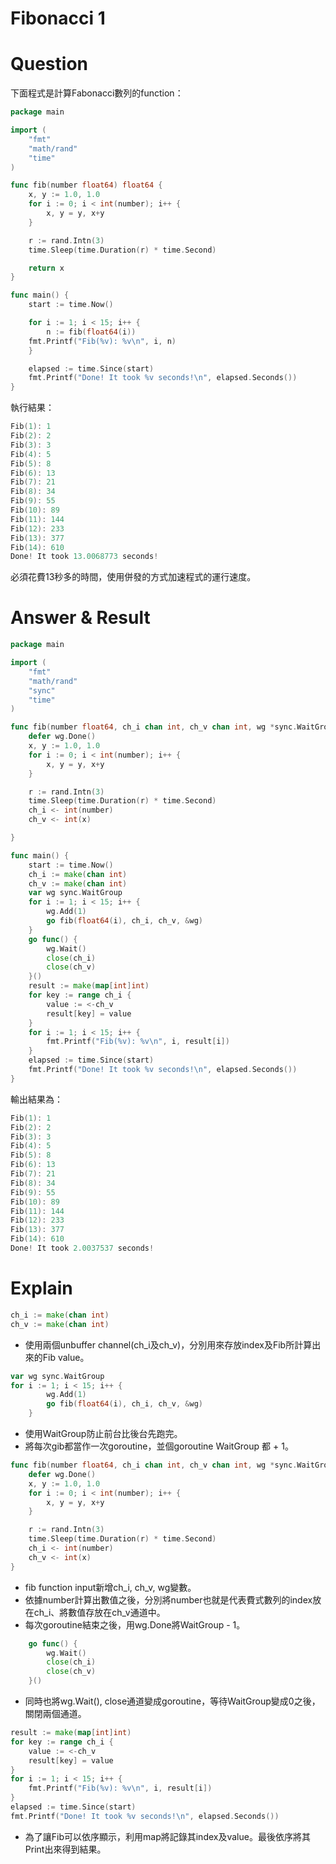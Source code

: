 # Fibonacci 1

# Question

下面程式是計算Fabonacci數列的function：

```go
package main

import (
    "fmt"
    "math/rand"
    "time"
)

func fib(number float64) float64 {
    x, y := 1.0, 1.0
    for i := 0; i < int(number); i++ {
        x, y = y, x+y
    }

    r := rand.Intn(3)
    time.Sleep(time.Duration(r) * time.Second)

    return x
}

func main() {
    start := time.Now()

    for i := 1; i < 15; i++ {
        n := fib(float64(i))
    fmt.Printf("Fib(%v): %v\n", i, n)
    }

    elapsed := time.Since(start)
    fmt.Printf("Done! It took %v seconds!\n", elapsed.Seconds())
}
```

執行結果：

```go
Fib(1): 1
Fib(2): 2
Fib(3): 3
Fib(4): 5
Fib(5): 8
Fib(6): 13
Fib(7): 21
Fib(8): 34
Fib(9): 55
Fib(10): 89
Fib(11): 144
Fib(12): 233
Fib(13): 377
Fib(14): 610
Done! It took 13.0068773 seconds!
```

必須花費13秒多的時間，使用併發的方式加速程式的運行速度。

# Answer & Result

```go
package main

import (
	"fmt"
	"math/rand"
	"sync"
	"time"
)

func fib(number float64, ch_i chan int, ch_v chan int, wg *sync.WaitGroup) {
	defer wg.Done()
	x, y := 1.0, 1.0
	for i := 0; i < int(number); i++ {
		x, y = y, x+y
	}

	r := rand.Intn(3)
	time.Sleep(time.Duration(r) * time.Second)
	ch_i <- int(number)
	ch_v <- int(x)

}

func main() {
	start := time.Now()
	ch_i := make(chan int)
	ch_v := make(chan int)
	var wg sync.WaitGroup
	for i := 1; i < 15; i++ {
		wg.Add(1)
		go fib(float64(i), ch_i, ch_v, &wg)
	}
	go func() {
		wg.Wait()
		close(ch_i)
		close(ch_v)
	}()
	result := make(map[int]int)
	for key := range ch_i {
		value := <-ch_v
		result[key] = value
	}
	for i := 1; i < 15; i++ {
		fmt.Printf("Fib(%v): %v\n", i, result[i])
	}
	elapsed := time.Since(start)
	fmt.Printf("Done! It took %v seconds!\n", elapsed.Seconds())
}
```

輸出結果為：

```go
Fib(1): 1
Fib(2): 2
Fib(3): 3
Fib(4): 5
Fib(5): 8
Fib(6): 13
Fib(7): 21
Fib(8): 34
Fib(9): 55
Fib(10): 89
Fib(11): 144
Fib(12): 233
Fib(13): 377
Fib(14): 610
Done! It took 2.0037537 seconds!
```

# Explain

```go
ch_i := make(chan int)
ch_v := make(chan int)
```

- 使用兩個unbuffer channel(ch_i及ch_v)，分別用來存放index及Fib所計算出來的Fib value。

```go
var wg sync.WaitGroup
for i := 1; i < 15; i++ {
		wg.Add(1)
		go fib(float64(i), ch_i, ch_v, &wg)
	}
```

- 使用WaitGroup防止前台比後台先跑完。
- 將每次gib都當作一次goroutine，並個goroutine WaitGroup 都 + 1。

```go
func fib(number float64, ch_i chan int, ch_v chan int, wg *sync.WaitGroup) {
	defer wg.Done()
	x, y := 1.0, 1.0
	for i := 0; i < int(number); i++ {
		x, y = y, x+y
	}

	r := rand.Intn(3)
	time.Sleep(time.Duration(r) * time.Second)
	ch_i <- int(number)
	ch_v <- int(x)
}
```

- fib function input新增ch_i, ch_v, wg變數。
- 依據number計算出數值之後，分別將number也就是代表費式數列的index放在ch_i、將數值存放在ch_v通道中。
- 每次goroutine結束之後，用wg.Done將WaitGroup - 1。

```go
	go func() {
		wg.Wait()
		close(ch_i)
		close(ch_v)
	}()
```

- 同時也將wg.Wait(), close通道變成goroutine，等待WaitGroup變成0之後，關閉兩個通道。

```go
result := make(map[int]int)
for key := range ch_i {
	value := <-ch_v
	result[key] = value
}
for i := 1; i < 15; i++ {
	fmt.Printf("Fib(%v): %v\n", i, result[i])
}
elapsed := time.Since(start)
fmt.Printf("Done! It took %v seconds!\n", elapsed.Seconds())
```

- 為了讓Fib可以依序顯示，利用map將記錄其index及value。最後依序將其Print出來得到結果。